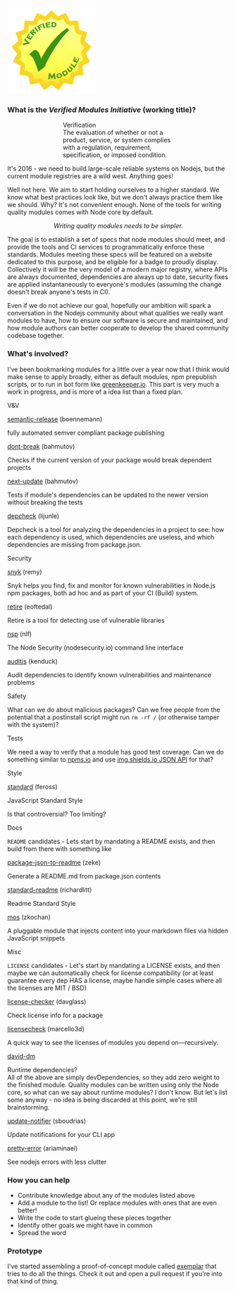 <!--
title: About
-->

<article class="ui grid container">
<div class="row">
  <div class="column">
    <img class="ui centered image" alt="Verified Modules Initiative Logo" src="/assets/badge.png">
  </div>
</div>

<section class="ui vertical segment">

<h1 class="ui header">What is the <i>Verified Modules Initiative</i> (working title)?</h1>

<div class="ui segment" style="width: 50%; margin-left: auto; margin-right: auto">
  <div class="ui list">
    <div class="item">
      <i class="book icon"></i>
      <div class="content">
        <span class="header">Verification</span>
        <div class="description">The evaluation of whether or not a product, service, or system complies with a regulation, requirement, specification, or imposed condition.</div>
      </div>
    </div>
  </div>
</div>

It's 2016 - we need to build large-scale reliable systems on Nodejs, but the current module registries are a wild west.
Anything goes!

Well not here. We aim to start holding ourselves to a higher standard. We know what best practices look like,
but we don't always practice them like we should. Why? It's not convenient enough. None of the tools for writing quality
modules comes with Node core by default.

<p style="text-align: center">
  <i class="ui header">Writing quality modules needs to be simpler.</i>
</p>

The goal is to establish a set of specs that node modules should meet, and provide
the tools and CI services to programmatically enforce these standards.
Modules meeting these specs will be featured on a website dedicated to this purpose, and be
eligible for a badge to proudly display. Collectively it will be the very model of a modern major registry, where APIs are
always documented, dependencies are always up to date, security fixes are applied instantaneously to everyone's modules
(assuming the change doesn't break anyone's tests in CI).

Even if we do not achieve our goal, hopefully our ambition will spark a conversation in the Nodejs community about
what qualities we really want modules to have, how to ensure our software is secure and maintained, and how
module authors can better cooperate to develop the shared community codebase together.
</section>

<section class="ui vertical segment">
<h1 class="ui header">What's involved?</h1>

I've been bookmarking modules for a little over a year now that I think would make sense to apply broadly, either as
default modules, npm prepublish scripts, or to run in bot form like [greenkeeper.io](https://greenkeeper.io). This part is
very much a work in progress, and is more of a idea list than a fixed plan.

<div class="ui list">

<div class="item">
<i class="folder icon"></i>
<div class="content">
<div class="header">V&V</div>
<div class="list">

<div class="item">
<i class="cube icon"></i>
<div class="content">
<div class="header">

[semantic-release](https://www.npmjs.com/package/semantic-release) (boennemann)

</div>
<div class="description">

fully automated semver compliant package publishing

</div>
</div>
</div>

<div class="item">
<i class="cube icon"></i>
<div class="content">
<div class="header">

[dont-break](https://www.npmjs.com/package/dont-break) (bahmutov)

</div>
<div class="description">

Checks if the current version of your package would break dependent projects

</div>
</div>
</div>

<div class="item">
<i class="cube icon"></i>
<div class="content">
<div class="header">

[next-update](https://www.npmjs.com/package/next-update) (bahmutov)

</div>
<div class="description">

Tests if module's dependencies can be updated to the newer version without breaking the tests

</div>
</div>
</div>

<div class="item">
<i class="cube icon"></i>
<div class="content">
<div class="header">

[depcheck](https://www.npmjs.com/package/depcheck) (lijunle)

</div>
<div class="description">

Depcheck is a tool for analyzing the dependencies in a project to see: how each dependency is used, which dependencies are useless, and which dependencies are missing from package.json.

</div>
</div>
</div>

</div>
</div>
</div>

<div class="item">
<i class="folder icon"></i>
<div class="content">
<div class="header">Security</div>
<div class="list">

<div class="item">
<i class="cube icon"></i>
<div class="content">
<div class="header">

[snyk](https://www.npmjs.com/package/snyk) (remy)

</div>
<div class="description">

Snyk helps you find, fix and monitor for known vulnerabilities in Node.js npm packages, both ad hoc and as part of your CI (Build) system.

</div>
</div>
</div>

<div class="item">
<i class="cube icon"></i>
<div class="content">
<div class="header">

[retire](https://www.npmjs.com/package/retire) (eoftedal)

</div>
<div class="description">

Retire is a tool for detecting use of vulnerable libraries

</div>
</div>
</div>

<div class="item">
<i class="cube icon"></i>
<div class="content">
<div class="header">

[nsp](https://www.npmjs.com/package/nsp) (nlf)

</div>
<div class="description">

The Node Security (nodesecurity.io) command line interface

</div>
</div>
</div>

<div class="item">
<i class="cube icon"></i>
<div class="content">
<div class="header">

[auditjs](https://www.npmjs.com/package/auditjs) (kenduck)

</div>
<div class="description">

Audit dependencies to identify known vulnerabilities and maintenance problems

</div>
</div>
</div>

</div>
</div>
</div>

<div class="item">
<i class="folder icon"></i>
<div class="content">
<div class="header">Safety</div>
<div class="list">

<div class="item">
<i class="help icon"></i>
<div class="content">
<div class="description">

What can we do about malicious packages? Can we free people from the potential that a postinstall script might run `rm -rf /` (or otherwise tamper with the system)?

</div>
</div>
</div>

</div>

</div>
</div>

<div class="item">
<i class="folder icon"></i>
<div class="content">
<div class="header">Tests</div>
<div class="list">

<div class="item">
<i class="help icon"></i>
<div class="content">
<div class="description">

We need a way to verify that a module has good test coverage. Can we do something similar to [npms.io](npms.io) and use [img.shields.io JSON API](https://img.shields.io/coveralls/IndigoUnited/node-planify.json) for that?

</div>
</div>
</div>

</div>
</div>
</div>

<div class="item">
<i class="folder icon"></i>
<div class="content">
<div class="header">Style</div>
<div class="list">

<div class="item">
<i class="cube icon"></i>
<div class="content">
<div class="header">

[standard](https://www.npmjs.com/package/standard) (feross)

</div>
<div class="description">

JavaScript Standard Style

</div>

<div class="list">
<div class="item">
<i class="help icon"></i>
<div class="content">

Is that controversial? Too limiting?

</div>
</div>
</div>

</div>
</div>
</div>

</div>
</div>


<div class="item">
<i class="folder icon"></i>
<div class="content">
<div class="header">Docs</div>
<div class="list">

<div class="item">
<i class="help icon"></i>
<div class="content">
<div class="description">

`README` candidates - Lets start by mandating a README exists, and then build from there with something like

</div>
<div class="list">

<div class="item">
<i class="cube icon"></i>
<div class="content">
<div class="header">

[package-json-to-readme](https://www.npmjs.com/package/package-json-to-readme) (zeke)

</div>
<div class="description">

Generate a README.md from package.json contents

</div>
</div>
</div>

<div class="item">
<i class="cube icon"></i>
<div class="content">
<div class="header">

[standard-readme](https://www.npmjs.com/package/standard-readme) (richardlitt)

</div>
<div class="description">

Readme Standard Style

</div>
</div>
</div>

<div class="item">
<i class="cube icon"></i>
<div class="content">
<div class="header">

[mos](https://www.npmjs.com/package/mos) (zkochan)

</div>
<div class="description">

A pluggable module that injects content into your markdown files via hidden JavaScript snippets

</div>
</div>
</div>

</div>
</div>
</div>

</div>
</div>
</div>

<div class="item">
<i class="folder icon"></i>
<div class="content">
<div class="header">Misc</div>
<div class="list">

<div class="item">
<i class="help icon"></i>
<div class="content">
<div class="description">

`LICENSE` candidates - Let's start by mandating a LICENSE exists, and then maybe we can automatically check for license compatibility (or at least guarantee every dep HAS a license, maybe handle simple cases where all the licenses are MIT / BSD)

</div>
<div class="list">
<div class="item">
<i class="cube icon"></i>
<div class="content">
<div class="header">

[license-checker](https://www.npmjs.com/package/license-checker) (davglass)

</div>
<div class="description">

Check license info for a package

</div>
</div>
</div>

<div class="item">
<i class="cube icon"></i>
<div class="content">
<div class="header">

[licensecheck](https://www.npmjs.com/package/licensecheck) (marcello3d)

</div>
<div class="description">

A quick way to see the licenses of modules you depend on—recursively.

</div>
</div>
</div>

</div>
</div>
</div>

<div class="item">
<i class="cube icon"></i>
<div class="content">
<div class="header">

[david-dm](https://david-dm.org/)

</div>
</div>
</div>

</div>
</div>
</div>

<div class="item">
<i class="folder icon"></i>
<div class="content">
<div class="header">
Runtime dependencies?
</div>
<div class="description">
All of the above are simply devDependencies, so they add zero weight to the finished module. Quality modules can be written using only the Node core, so what can we say about runtime modules? I don't know. But let's list some anyway - no idea is being discarded at this point, we're still brainstorming.
</div>
<div class="list">
<div class="item">
<i class="cube icon"></i>
<div class="content">
<div class="header">

[update-notifier](https://www.npmjs.com/package/update-notifier) (sboudrias)

</div>
<div class="description">

Update notifications for your CLI app

</div>
</div>
</div>

<div class="item">
<i class="cube icon"></i>
<div class="content">
<div class="header">

[pretty-error](https://www.npmjs.com/package/pretty-error) (ariaminaei)

</div>
<div class="description">

See nodejs errors with less clutter

</div>
</div>
</div>

</div>
</div>
</div>

</div>
</div>
</div>

</div>
</section>

<section class="ui vertical segment">
<h1 class="ui header">How you can help</h1>

- Contribute knowledge about any of the modules listed above
- Add a module to the list! Or replace modules with ones that are even better!
- Write the code to start glueing these pieces together
- Identify other goals we might have in common
- Spread the word

</section>

<section class="ui vertical segment">
<h1 class="ui header">Prototype</h1>

I've started assembling a proof-of-concept module called [exemplar](https://github.com/VerifiedModules/exemplar) that tries to do all the things. Check it out and open a pull request if you're into that kind of thing.

</section>
</article>

